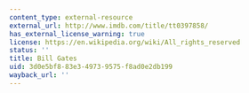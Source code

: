 ```yaml
---
content_type: external-resource
external_url: http://www.imdb.com/title/tt0397858/
has_external_license_warning: true
license: https://en.wikipedia.org/wiki/All_rights_reserved
status: ''
title: Bill Gates
uid: 3d0e5bf8-83e3-4973-9575-f8ad0e2db199
wayback_url: ''
---
```

